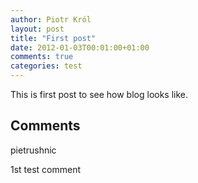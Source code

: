 ```yaml
---
author: Piotr Król
layout: post
title: "First post"
date: 2012-01-03T00:01:00+01:00
comments: true
categories: test
---
```


This is first post to see how blog looks like.

## Comments

pietrushnic

1st test comment


